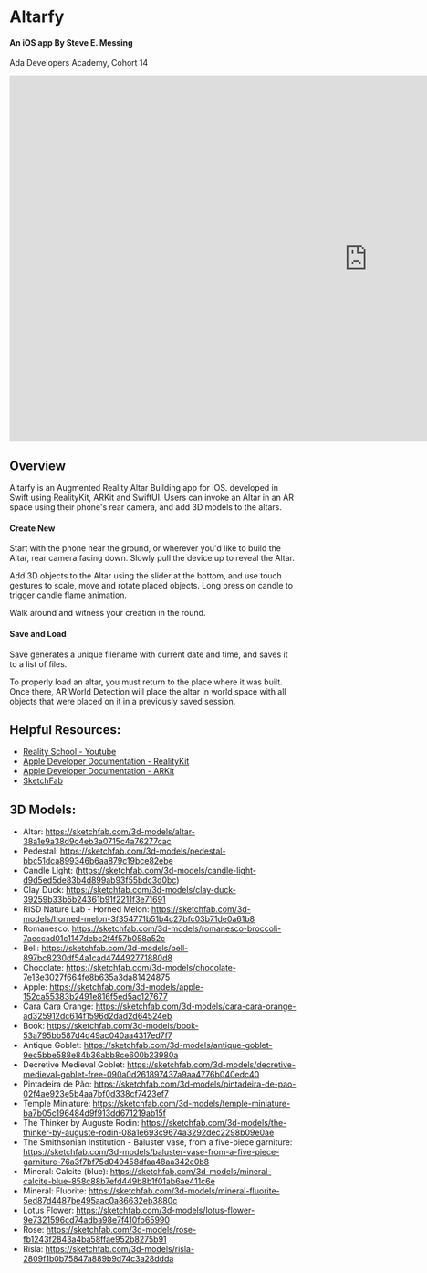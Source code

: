# Altarfy
#### An iOS app By Steve E. Messing 
Ada Developers Academy, Cohort 14

<iframe width="1254" height="641" src="https://www.youtube.com/embed/FzYQIi99va0" title="Altarfy: Capstone Presentation" frameborder="0" allow="accelerometer; autoplay; clipboard-write; encrypted-media; gyroscope; picture-in-picture; web-share" referrerpolicy="strict-origin-when-cross-origin" allowfullscreen></iframe>

## Overview

Altarfy is an Augmented Reality Altar Building app for iOS. developed in Swift using RealityKit, ARKit and SwiftUI. Users can invoke an Altar in an AR space using their phone's rear camera, and add 3D models to the altars. 

#### Create New

Start with the phone near the ground, or wherever you'd like to build the Altar, rear camera facing down. Slowly pull the device up to reveal the Altar.

Add 3D objects to the Altar using the slider at the bottom, and use touch gestures to scale, move and rotate placed objects. Long press on candle to trigger candle flame animation.

Walk around and witness your creation in the round.

#### Save and Load

Save generates a unique filename with current date and time, and saves it to a list of files. 

To properly load an altar, you must return to the place where it was built. Once there, AR World Detection will place the altar in world space with all objects that were placed on it in a previously saved session.



## Helpful Resources:

* [Reality School - Youtube](https://www.youtube.com/c/realityschool)
* [Apple Developer Documentation - RealityKit](https://developer.apple.com/documentation/realitykit)
* [Apple Developer Documentation - ARKit](https://developer.apple.com/documentation/arkit)
* [SketchFab](https://sketchfab.com) 

## 3D Models:


* Altar: https://sketchfab.com/3d-models/altar-38a1e9a38d9c4eb3a0715c4a76277cac
* Pedestal: https://sketchfab.com/3d-models/pedestal-bbc51dca899346b6aa879c19bce82ebe
* Candle Light: (https://sketchfab.com/3d-models/candle-light-d9d5ed5de83b4d899ab93f55bdc3d0bc)
* Clay Duck: https://sketchfab.com/3d-models/clay-duck-39259b33b5b24361b91f2211f3e71691
* RISD Nature Lab - Horned Melon: https://sketchfab.com/3d-models/horned-melon-3f354771b51b4c27bfc03b71de0a61b8
* Romanesco: https://sketchfab.com/3d-models/romanesco-broccoli-7aeccad01c1147debc2f4f57b058a52c
* Bell: https://sketchfab.com/3d-models/bell-897bc8230df54a1cad474492771880d8
* Chocolate: https://sketchfab.com/3d-models/chocolate-7e13e3027f664fe8b635a3da81424875
* Apple: https://sketchfab.com/3d-models/apple-152ca55383b2491e816f5ed5ac127677
* Cara Cara Orange: https://sketchfab.com/3d-models/cara-cara-orange-ad325912dc614f1596d2dad2d64524eb
* Book: https://sketchfab.com/3d-models/book-53a795bb587d4d49ac040aa4317ed7f7
* Antique Goblet: https://sketchfab.com/3d-models/antique-goblet-9ec5bbe588e84b36abb8ce600b23980a
* Decretive Medieval Goblet: https://sketchfab.com/3d-models/decretive-medieval-goblet-free-090a0d261897437a9aa4776b040edc40
* Pintadeira de Pão: https://sketchfab.com/3d-models/pintadeira-de-pao-02f4ae923e5b4aa7bf0d338cf7423ef7
* Temple Miniature: https://sketchfab.com/3d-models/temple-miniature-ba7b05c196484d9f913dd671219ab15f
* The Thinker by Auguste Rodin: https://sketchfab.com/3d-models/the-thinker-by-auguste-rodin-08a1e693c9674a3292dec2298b09e0ae
* The Smithsonian Institution - Baluster vase, from a five-piece garniture: https://sketchfab.com/3d-models/baluster-vase-from-a-five-piece-garniture-76a3f7bf75d049458dfaa48aa342e0b8
* Mineral: Calcite (blue): https://sketchfab.com/3d-models/mineral-calcite-blue-858c88b7efd449b8b1f01ab6ae411c6e
* Mineral: Fluorite: https://sketchfab.com/3d-models/mineral-fluorite-5ed87d4487be495aac0a86632eb3880c
* Lotus Flower: https://sketchfab.com/3d-models/lotus-flower-9e7321596cd74adba98e7f410fb65990
* Rose: https://sketchfab.com/3d-models/rose-fb1243f2843a4ba58ffae952b8275b91
* Risla: https://sketchfab.com/3d-models/risla-2809f1b0b75847a889b9d74c3a28ddda



